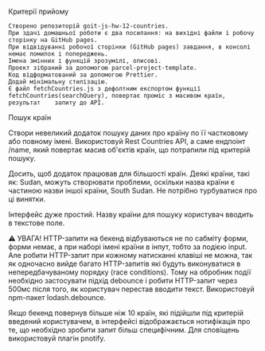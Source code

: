 Критерії прийому

    Створено репозиторій goit-js-hw-12-countries.
    При здачі домашньої роботи є два посилання: на вихідні файли і робочу сторінку на GitHub pages.
    При відвідуванні робочої сторінки (GitHub pages) завдання, в консолі немає помилок і попереджень.
    Імена змінних і функцій зрозумілі, описові.
    Проект зібраний за допомогою parcel-project-template.
    Код відформатований за допомогою Prettier.
    Додай мінімальну стилізацію.
    Є файл fetchCountries.js з дефолтним експортом функції fetchCountries(searchQuery), повертає проміс з масивом країн, результат    запиту до API.

Пошук країн

Створи невеликий додаток пошуку даних про країну по її частковому або повному імені. Використовуй Rest Countries API, а саме ендпоінт /name, який повертає масив об'єктів країн, що потрапили під критерій пошуку.

Досить, щоб додаток працював для більшості країн. Деякі країни, такі як: Sudan, можуть створювати проблеми, оскільки назва країни є частиною назви іншої країни, South Sudan. Не потрібно турбуватися про ці винятки.

Інтерфейс дуже простий. Назву країни для пошуку користувач вводить в текстове поле.

⚠️ УВАГА! HTTP-запити на бекенд відбуваються не по сабміту форми, форми немає, а при наборі імені країни в інпут, тобто за подією input. Але робити HTTP-запит при кожному натисканні клавіші не можна, так як одночасно вийде багато HTTP-запитів які будуть виконуватися в непередбачуваному порядку (race conditions). Тому на обробник події необхідно застосувати підхід debounce і робити HTTP-запит через 500мс після того, як користувач перестав вводити текст. Використовуй npm-пакет lodash.debounce.

Якщо бекенд повернув більше ніж 10 країн, які підійшли під критерій введений користувачем, в інтерфейсі відображається нотифікація про те, що необхідно зробити запит більш специфічним. Для сповіщень використовуй плагін pnotify.
